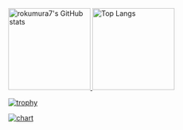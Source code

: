 <a href="https://github.com/anuraghazra/github-readme-stats">
  <img alt="rokumura7's GitHub stats" src="https://github-readme-stats.vercel.app/api?username=saba383810&count_private=true&show_icons=true&theme=radical" height="165px">
</a>
<a href="https://github.com/anuraghazra/github-readme-stats">
  <img alt="Top Langs" src="https://github-readme-stats.vercel.app/api/top-langs/?username=saba383810&layout=compact&theme=radical" height="165px">
</a>

[![trophy](https://github-profile-trophy.vercel.app/?username=saba383810&theme=darkhub)](https://github.com/ryo-ma/github-profile-trophy)

[![chart](https://github-chart.vercel.app/api?user=saba383810)](https://github.com/rokumura7/github-chart)
